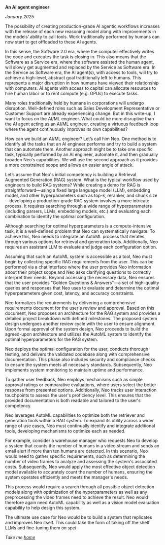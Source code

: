 **An AI agent engineer**

*January 2025*

The possibility of creating production-grade AI agentic workflows increases with the release of each new reasoning model along with improvements in the models’ ability to call tools. Work traditionally performed by humans can now start to get offloaded to these AI agents. 

In this sense, the Software 2.0 era, where the computer effectively writes the code and executes the task is closing in. This also means that the Software as a Service era, where the software assisted the human agent, will slowly get augmented and replaced by the Service as Software era. In the Service as Software era, the AI agent(s), with access to tools, will try to achieve a high-level, abstract goal traditionally left to humans. This represents a major disruption in how humans have viewed their relationship with computers. AI agents with access to capital can allocate resources to hire human labor or to rent compute (e.g. GPUs) to execute tasks. 

Many roles traditionally held by humans in corporations will undergo disruption. Well-defined roles such as Sales Development Representative or Customer Support are already experiencing change. But in this write-up, I want to focus on the AI/ML engineer. What could be more disruptive than the AI agent acting as an AI/ML engineer, creating a virtuous feedback loop where the agent continuously improves its own capabilities? 

How can we build an AI/ML engineer? Let’s call him Neo. One method is to identify all the tasks that an AI engineer performs and try to build a system that can automate them. Another approach might be to take one specific task, typically performed by an AI engineer, automate it, and then gradually broaden Neo's capabilities. We will use the second approach as it provides a more constrained scope and allows an easier angle of attack. 

Let’s assume that Neo's initial competency is building a Retrieval Augmented Generation (RAG) system. What is the typical workflow used by engineers to build RAG systems? While creating a demo for RAG is straightforward—using a fixed large language model (LLM), embedding model, and other hyperparameters such as top-k, reranker, and chunk size—developing a production-grade RAG system involves a more intricate process. It requires searching through a wide range of hyperparameters (including parsers, LLMs, embedding models, etc.) and evaluating each combination to identify the optimal configuration.

Although searching for optimal hyperparameters is a compute-intensive task, it is a well-defined problem that Neo can systematically navigate. To achieve this, Neo needs to integrate an AutoML process that iterates through various options for retrieval and generation tools. Additionally, Neo requires an assistant LLM to evaluate and judge each configuration option.

Assuming that such an AutoML system is accessible as a tool, Neo must begin by collecting specific RAG requirements from the user. This can be performed via a chat interface where the user provides Neo information about their project scope and Neo asks clarifying questions to correctly interpret their needs. Beyond accessing the necessary data, Neo ensures that the user provides "Golden Questions & Answers"—a set of high-quality queries and responses that Neo uses to evaluate and determine the optimal hyperparameters given cost, latency, and accuracy constraints. 

Neo formalizes the requirements by delivering a comprehensive requirements document for the user's review and approval. Based on this document, Neo proposes an architecture for the RAG system and provides a detailed project breakdown with defined milestones. The proposed system design undergoes another review cycle with the user to ensure alignment. Upon formal approval of the system design, Neo proceeds to build the agreed-upon architecture and utilizes the AutoML system to identify the optimal hyperparameters for the RAG system.

Neo deploys the optimal configuration for the user, conducts thorough testing, and delivers the validated codebase along with comprehensive documentation. This phase also includes security and compliance checks to ensure the system meets all necessary standards. Subsequently, Neo implements system monitoring to maintain uptime and performance.

To gather user feedback, Neo employs mechanisms such as simple approval ratings or comparative evaluations, where users select the better response from presented options. Additionally, Neo tracks user interaction touchpoints to assess the user's proficiency level. This ensures that the provided documentation is both readable and tailored to the user's competency.

Neo leverages AutoML capabilities to optimize both the retriever and generation tools within a RAG system. To expand its utility across a wider range of use cases, Neo must continually identify and integrate additional tools, developing mechanisms to optimize each as needed.

For example, consider a warehouse manager who requests Neo to develop a system that counts the number of humans in a video stream and sends an email alert if more than ten humans are detected. In this scenario, Neo would need to gather specific requirements, such as determining the number of video frames to analyze and assessing the system's associated costs. Subsequently, Neo would apply the most effective object detection model available to accurately count the number of humans, ensuring the system operates efficiently and meets the manager's needs.

This process would require a search through all possible object detection models along with optimization of the hyperparameters as well as any preprocessing the video frames need to achieve the result. Neo would therefore again need AutoML capability as well as a vision model evaluation capability to help design this system. 

The ultimate use case for Neo would be to build a system that replicates and improves Neo itself. This could take the form of taking off the shelf LLMs and fine-tuning them on spei


*Take me [home](https://sameeurrehman.com/)* 
